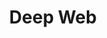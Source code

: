 ---
artist: 'Military Genius'
title: 'Deep Web'
apple_link: 'https://music.apple.com/us/album/deep-web/1496840015'
link: 'https://www.dropbox.com/s/1tu70xihh0g83qx/MilitaryGenius.zip?dl=1'
content: ""
new_image: ../assets/FFWD/MilitaryGenius.jpg
published_date: '2020-04-05T01:25:57.000Z'
---